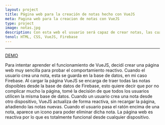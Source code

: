 ```yaml
---
layout: project
title: Página web para la creación de notas hecho con VueJS  
meta: Pagina web para la creacion de notas con VueJS
type: project
image: notas.jpg
description: Con esta web el usuario será capaz de crear notas, las cuales se guardan y se muestran de forma reactiva con la ayuda de VueJS
tenol: HTML, CSS, VueJS, Firebase
---
```


***

<a href="https://notes-9d247.firebaseapp.com/" class="waves-effect waves-light btn">DEMO</a>

Para intentar aprender el funcionamiento de VueJS, decidí crear una página web muy sencilla para probar el comportamiento reactivo. Cuando el usuario crea una nota,
esta se guarda en la base de datos, en mi caso Firebase. Al cargar la página VueJS se encarga de traer todas las notas dispoibles desde la base de datos de Firebase,
esto quiere decir que por no complicar mucho la página, tomé la decisión de que todos los usuarios utilicen la misma base de datos. Cuando un usuario crea una nota desde 
otro dispositivo, VueJS actualiza de forma reactiva, sin recargar la página, añadiendo las notas nuevas. Cuando el usuario pasa el ratón encima de una nota, aparece un icono para
poder eliminar dicha nota. La página web es reactiva por lo que es totalmente funcional desde cualquier dispositivo.


